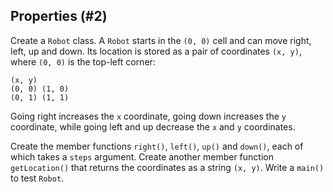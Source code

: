 ## Properties (#2)

Create a `Robot` class. A `Robot` starts in the `(0, 0)` cell and can move
right, left, up and down. Its location is stored as a pair of coordinates
`(x, y)`, where `(0, 0)` is the top-left corner:

```
(x, y)
(0, 0) (1, 0)
(0, 1) (1, 1)
```

Going right increases the `x` coordinate, going down increases the `y`
coordinate, while going left and up decrease the `x` and `y` coordinates.

Create the member functions `right()`, `left()`, `up()` and `down()`, each of
which takes a `steps` argument. Create another member function `getLocation()`
that returns the coordinates as a string `(x, y)`. Write a `main()` to test
`Robot`.